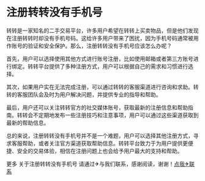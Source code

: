 # 注册转转没有手机号

转转是一家知名的二手交易平台，许多用户希望在转转上买卖物品，但是他们发现在注册转转时却没有手机号码。这给许多用户带来了困扰，因为手机号码通常被用作账号的验证和安全保护。那么，注册转转没有手机号应该怎么办呢？

首先，用户可以选择使用其他方式进行账号注册，比如使用邮箱或者第三方账号进行绑定。转转平台提供了多种注册方式，用户可以根据自己的需求和习惯进行选择。

其次，如果用户实在无法完成注册，可以通过转转的客服渠道进行咨询和求助。转转的客服团队会及时为用户解决问题，并提供专业的指导和帮助。

最后，用户还可以关注转转官方的社交媒体账号，获取最新的注册信息和帮助指南。转转会不定期地发布一些注册技巧和注意事项，用户可以通过这些渠道获取到最新的帮助信息。

总的来说，注册转转没有手机号并不是一个难题，用户可以选择其他注册方式，寻求客服帮助，或者关注官方渠道获取帮助信息。转转平台致力于为用户提供更便捷、安全的交易体验，相信在注册问题上也会给予用户最大的支持和帮助。

更多 关于注册转转没有手机号 请通过✈与我们联系，感谢阅读，谢谢！[点我✈联系](https://c.k02.cc)
